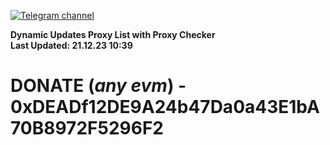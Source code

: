 [![Telegram channel](https://img.shields.io/endpoint?url=https://runkit.io/damiankrawczyk/telegram-badge/branches/master?url=https://t.me/n4z4v0d)](https://t.me/n4z4v0d) 

**Dynamic Updates Proxy List with Proxy Checker**  
**Last Updated: 21.12.23 10:39**

# DONATE (_any evm_) - 0xDEADf12DE9A24b47Da0a43E1bA70B8972F5296F2
